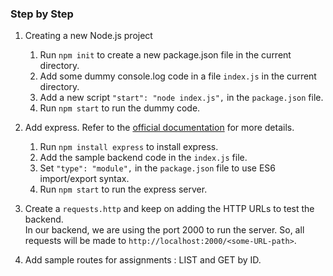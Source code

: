 ### Step by Step

1. Creating a new Node.js project
    1. Run `npm init` to create a new package.json file in the current directory.
    2. Add some dummy console.log code in a file `index.js` in the current directory.
    3. Add a new script `"start": "node index.js",` in the `package.json` file.
    4. Run `npm start` to run the dummy code.

2. Add express. Refer to the [official documentation](https://expressjs.com/en/starter/installing.html) for more details.
    1. Run `npm install express` to install express.
    2. Add the sample backend code in the `index.js` file.
    3. Set `"type": "module",` in the `package.json` file to use ES6 import/export syntax.
    4. Run `npm start` to run the express server.

3. Create a `requests.http` and keep on adding the HTTP URLs to test the backend.<br/>
    In our backend, we are using the port 2000 to run the server. So, all requests will be made to `http://localhost:2000/<some-URL-path>`.

4. Add sample routes for assignments : LIST and GET by ID.
